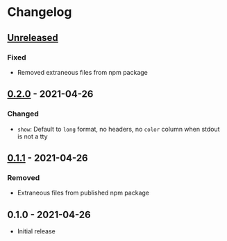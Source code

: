 # Changelog

## [Unreleased]
### Fixed
- Removed extraneous files from npm package

## [0.2.0] - 2021-04-26
### Changed
- `show`: Default to `long` format, no headers, no `color` column when stdout is not a tty

## [0.1.1] - 2021-04-26
### Removed
- Extraneous files from published npm package

## 0.1.0 - 2021-04-26
- Initial release

[Unreleased]: https://github.com/jimf/colortools/compare/0.2.0...HEAD
[0.2.0]: https://github.com/jimf/colortools/compare/0.1.1...0.2.0
[0.1.1]: https://github.com/jimf/colortools/compare/0.1.0...0.1.1
